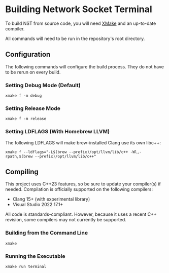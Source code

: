 # Building Network Socket Terminal

To build NST from source code, you will need [XMake](https://xmake.io) and an up-to-date compiler.

All commands will need to be run in the repository's root directory.

## Configuration

The following commands will configure the build process. They do not have to be rerun on every build.

### Setting Debug Mode (Default)

```shell
xmake f -m debug
```

### Setting Release Mode

```shell
xmake f -m release
```

### Setting LDFLAGS (With Homebrew LLVM)

The following LDFLAGS will make brew-installed Clang use its own libc++:

```shell
xmake f --ldflags="-L$(brew --prefix)/opt/llvm/lib/c++ -Wl,-rpath,$(brew --prefix)/opt/llvm/lib/c++"
```

## Compiling

This project uses C++23 features, so be sure to update your compiler(s) if needed. Compilation is officially supported on the following compilers:

- Clang 15+ (with experimental library)
- Visual Studio 2022 17.1+

All code is standards-compliant. However, because it uses a recent C++ revision, some compilers may not currently be supported.

### Building from the Command Line

```shell
xmake
```

### Running the Executable

```shell
xmake run terminal
```
